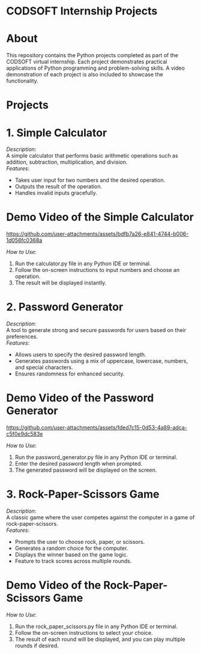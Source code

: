 # CODSOFT Internship Projects  

# About  
This repository contains the Python projects completed as part of the CODSOFT virtual internship. Each project demonstrates practical applications of Python programming and problem-solving skills. A video demonstration of each project is also included to showcase the functionality.  

# Projects  
# 1. Simple Calculator  
*Description*:  
A simple calculator that performs basic arithmetic operations such as addition, subtraction, multiplication, and division.  
*Features*:  
- Takes user input for two numbers and the desired operation.  
- Outputs the result of the operation.  
- Handles invalid inputs gracefully.

# Demo Video of the Simple Calculator  


https://github.com/user-attachments/assets/bdfb7a26-e841-4744-b006-1d056fc0368a


*How to Use*:  
1. Run the calculator.py file in any Python IDE or terminal.  
2. Follow the on-screen instructions to input numbers and choose an operation.  
3. The result will be displayed instantly.
   
# 2. Password Generator  
*Description*:  
A tool to generate strong and secure passwords for users based on their preferences.  
*Features*:  
- Allows users to specify the desired password length.  
- Generates passwords using a mix of uppercase, lowercase, numbers, and special characters.  
- Ensures randomness for enhanced security.  

# Demo Video of the Password Generator


https://github.com/user-attachments/assets/fded7c15-0d53-4a89-adca-c5f0e9dc583e


*How to Use*:  
1. Run the password_generator.py file in any Python IDE or terminal.  
2. Enter the desired password length when prompted.  
3. The generated password will be displayed on the screen.  

# 3. Rock-Paper-Scissors Game  
*Description*:  
A classic game where the user competes against the computer in a game of rock-paper-scissors.  
*Features*:  
- Prompts the user to choose rock, paper, or scissors.  
- Generates a random choice for the computer.  
- Displays the winner based on the game logic.  
- Feature to track scores across multiple rounds.
  
# Demo Video of the Rock-Paper-Scissors Game 

*How to Use*:  
1. Run the rock_paper_scissors.py file in any Python IDE or terminal.  
2. Follow the on-screen instructions to select your choice.  
3. The result of each round will be displayed, and you can play multiple rounds if desired. 
